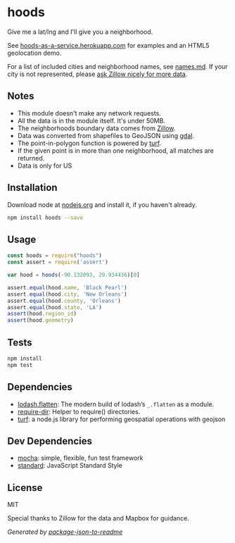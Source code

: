 # hoods

Give me a lat/lng and I'll give you a neighborhood.

See [hoods-as-a-service.herokuapp.com](https://hoods-as-a-service.herokuapp.com) for examples and an HTML5 geolocation demo.

For a list of included cities and neighborhood names, see [names.md](names.md). If your city is not represented, please [ask Zillow nicely for more data](https://twitter.com/zillow/status/647524599543021569).

## Notes

- This module doesn't make any network requests.
- All the data is in the module itself. It's under 50MB.
- The neighborhoods boundary data comes from [Zillow](http://www.zillow.com/howto/api/neighborhood-boundaries.htm).
- Data was converted from shapefiles to GeoJSON using [gdal](http://ben.balter.com/2013/06/26/how-to-convert-shapefiles-to-geojson-for-use-on-github/).
- The point-in-polygon function is powered by [turf](http://turfjs.org/static/docs/module-turf_inside.html).
- If the given point is in more than one neighborhood, all matches are returned.
- Data is only for US

## Installation

Download node at [nodejs.org](http://nodejs.org) and install it, if you haven't already.

```sh
npm install hoods --save
```

## Usage

```js
const hoods = require("hoods")
const assert = require('assert')

var hood = hoods(-90.132093, 29.934436)[0]

assert.equal(hood.name, 'Black Pearl')
assert.equal(hood.city, 'New Orleans')
assert.equal(hood.county, 'Orleans')
assert.equal(hood.state, 'LA')
assert(hood.region_id)
assert(hood.geometry)

```

## Tests

```sh
npm install
npm test
```

## Dependencies

- [lodash.flatten](https://github.com/lodash/lodash): The modern build of lodash’s `_.flatten` as a module.
- [require-dir](https://github.com/aseemk/requireDir): Helper to require() directories.
- [turf](https://github.com/turfjs/turf): a node.js library for performing geospatial operations with geojson

## Dev Dependencies

- [mocha](https://github.com/mochajs/mocha): simple, flexible, fun test framework
- [standard](https://github.com/feross/standard): JavaScript Standard Style


## License

MIT

Special thanks to Zillow for the data and Mapbox for guidance.

_Generated by [package-json-to-readme](https://github.com/zeke/package-json-to-readme)_
